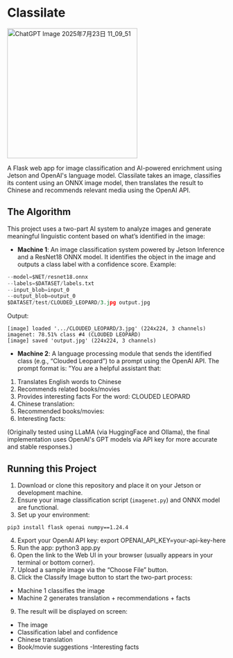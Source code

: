 # Classilate

<img width="300" height="300" alt="ChatGPT Image 2025年7月23日 11_09_51" src="https://github.com/user-attachments/assets/a6dde061-6e3c-4976-ab1f-0375d5053647" />

A Flask web app for image classification and AI-powered enrichment using Jetson and OpenAI's language model. Classilate takes an image, classifies its content using an ONNX image model, then translates the result to Chinese and recommends relevant media using the OpenAI API.

## The Algorithm

This project uses a two-part AI system to analyze images and generate meaningful linguistic content based on what’s identified in the image:

- **Machine 1**: An image classification system powered by Jetson Inference and a ResNet18 ONNX model. It identifies the object in the image and outputs a class label with a confidence score.
Example:
```imagenet.py
--model=$NET/resnet18.onnx
--labels=$DATASET/labels.txt
--input_blob=input_0
--output_blob=output_0
$DATASET/test/CLOUDED_LEOPARD/3.jpg output.jpg
```
Output:
```
[image] loaded '.../CLOUDED_LEOPARD/3.jpg' (224x224, 3 channels)
imagenet: 78.51% class #4 (CLOUDED LEOPARD)
[image] saved 'output.jpg' (224x224, 3 channels)
```
- **Machine 2**: A language processing module that sends the identified class (e.g., “Clouded Leopard”) to a prompt using the OpenAI API. The prompt format is:
"You are a helpful assistant that:
1. Translates English words to Chinese
2. Recommends related books/movies
3. Provides interesting facts
For the word: CLOUDED LEOPARD
1. Chinese translation:
2. Recommended books/movies:
3. Interesting facts:

(Originally tested using LLaMA (via HuggingFace and Ollama), the final implementation uses OpenAI's GPT models via API key for more accurate and stable responses.)

## Running this Project

1. Download or clone this repository and place it on your Jetson or development machine.
2. Ensure your image classification script (`imagenet.py`) and ONNX model are functional.
3. Set up your environment:
 ```
 pip3 install flask openai numpy==1.24.4
```
4. Export your OpenAI API key:
export OPENAI_API_KEY=your-api-key-here
5. Run the app:
python3 app.py
6. Open the link to the Web UI in your browser (usually appears in your terminal or bottom corner).
7. Upload a sample image via the “Choose File” button.
8. Click the Classify Image button to start the two-part process:
- Machine 1 classifies the image
- Machine 2 generates translation + recommendations + facts
9. The result will be displayed on screen:
- The image
- Classification label and confidence
- Chinese translation
- Book/movie suggestions
 -Interesting facts
